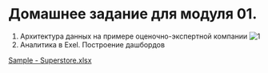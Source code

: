 # Домашнее задание для модуля 01.
1. Архитектура данных на примере оценочно-экспертной компании
![1](https://user-images.githubusercontent.com/100996550/162378145-7e260617-eb31-47a8-829e-967dd778ded2.png)
2. Аналитика в Exel. Построение дашбордов

[Sample - Superstore.xlsx](https://github.com/iRedisko/datalearn/files/8449188/Sample.-.Superstore.xlsx)
